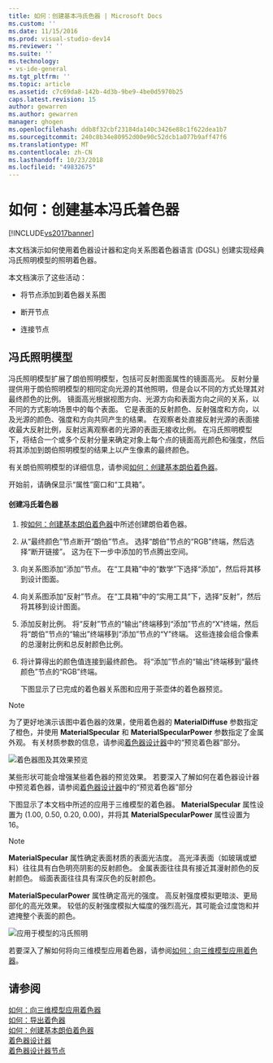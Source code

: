 ```yaml
---
title: 如何：创建基本冯氏色器 | Microsoft Docs
ms.custom: ''
ms.date: 11/15/2016
ms.prod: visual-studio-dev14
ms.reviewer: ''
ms.suite: ''
ms.technology:
- vs-ide-general
ms.tgt_pltfrm: ''
ms.topic: article
ms.assetid: c7c69da8-142b-4d3b-9be9-4be0d5970b25
caps.latest.revision: 15
author: gewarren
ms.author: gewarren
manager: ghogen
ms.openlocfilehash: ddb8f32cbf23184da140c3426e88c1f622dea1b7
ms.sourcegitcommit: 240c8b34e80952d00e90c52dcb1a077b9aff47f6
ms.translationtype: MT
ms.contentlocale: zh-CN
ms.lasthandoff: 10/23/2018
ms.locfileid: "49832675"
---
```

# <a name="how-to-create-a-basic-phong-shader"></a>如何：创建基本冯氏着色器
[!INCLUDE[vs2017banner](../includes/vs2017banner.md)]

本文档演示如何使用着色器设计器和定向关系图着色器语言 (DGSL) 创建实现经典冯氏照明模型的照明着色器。  
  
 本文档演示了这些活动：  
  
-   将节点添加到着色器关系图  
  
-   断开节点  
  
-   连接节点  
  
## <a name="the-phong-lighting-model"></a>冯氏照明模型  
 冯氏照明模型扩展了朗伯照明模型，包括可反射图面属性的镜面高光。 反射分量提供用于朗伯照明模型的相同定向光源的其他照明，但是会以不同的方式处理其对最终颜色的比例。 镜面高光根据视图方向、光源方向和表面方向之间的关系，以不同的方式影响场景中的每个表面。 它是表面的反射颜色、反射强度和方向，以及光源的颜色、强度和方向共同产生的结果。 在观察者处直接反射光源的表面接收最大反射比例，反射远离观察者的光源的表面无接收比例。 在冯氏照明模型下，将结合一个或多个反射分量来确定对象上每个点的镜面高光颜色和强度，然后将其添加到朗伯照明模型的结果上以产生像素的最终颜色。  
  
 有关朗伯照明模型的详细信息，请参阅[如何：创建基本朗伯着色器](../designers/how-to-create-a-basic-lambert-shader.md)。  
  
 开始前，请确保显示“属性”窗口和“工具箱”。  
  
#### <a name="to-create-a-phong-shader"></a>创建冯氏着色器  
  
1. 按[如何：创建基本朗伯着色器](../designers/how-to-create-a-basic-lambert-shader.md)中所述创建朗伯着色器。  
  
2. 从“最终颜色”节点断开“朗伯”节点。 选择“朗伯”节点的“RGB”终端，然后选择“断开链接”。 这为在下一步中添加的节点腾出空间。  
  
3. 向关系图添加“添加”节点。 在“工具箱”中的“数学”下选择“添加”，然后将其移到设计图面。  
  
4. 向关系图添加“反射”节点。 在“工具箱”中的“实用工具”下，选择“反射”，然后将其移到设计图面。  
  
5. 添加反射比例。 将“反射”节点的“输出”终端移到“添加”节点的“X”终端，然后将“朗伯”节点的“输出”终端移到“添加”节点的“Y”终端。 这些连接会组合像素的总漫射比例和总反射颜色比例。  
  
6. 将计算得出的颜色值连接到最终颜色。 将“添加”节点的“输出”终端移到“最终颜色”节点的“RGB”终端。  
  
   下图显示了已完成的着色器关系图和应用于茶壶体的着色器预览。  
  
> [!NOTE]
>  为了更好地演示该图中着色器的效果，使用着色器的 **MaterialDiffuse** 参数指定了橙色，并使用  **MaterialSpecular** 和 **MaterialSpecularPower**  参数指定了金属外观。 有关材质参数的信息，请参阅[着色器设计器](../designers/shader-designer.md)中的“预览着色器”部分。  
  
 ![着色器图及其效果预览](../designers/media/digit-lighting-graph.png "Digit-Lighting-Graph")  
  
 某些形状可能会增强某些着色器的预览效果。 若要深入了解如何在着色器设计器中预览着色器，请参阅[着色器设计器](../designers/shader-designer.md)中的“预览着色器”部分  
  
 下图显示了本文档中所述的应用于三维模型的着色器。 **MaterialSpecular** 属性设置为 (1.00, 0.50, 0.20, 0.00)，并将其 **MaterialSpecularPower** 属性设置为 16。  
  
> [!NOTE]
>  **MaterialSpecular** 属性确定表面材质的表面光洁度。 高光泽表面（如玻璃或塑料）往往具有白色明亮阴影的反射颜色。 金属表面往往具有接近其漫射颜色的反射颜色。 缎面表面往往具有深灰色的反射颜色。  
>   
>  **MaterialSpecularPower** 属性确定高光的强度。 高反射强度模拟更暗淡、更局部化的高光效果。 较低的反射强度模拟大幅度的强烈高光，其可能会过度饱和并遮掩整个表面的颜色。  
  
 ![应用于模型的冯氏照明](../designers/media/digit-lighting-model.png "Digit-Lighting-Model")  
  
 若要深入了解如何将向三维模型应用着色器，请参阅[如何：向三维模型应用着色器](../designers/how-to-apply-a-shader-to-a-3-d-model.md)。  
  
## <a name="see-also"></a>请参阅  
 [如何：向三维模型应用着色器](../designers/how-to-apply-a-shader-to-a-3-d-model.md)   
 [如何：导出着色器](../designers/how-to-export-a-shader.md)   
 [如何：创建基本朗伯着色器](../designers/how-to-create-a-basic-lambert-shader.md)   
 [着色器设计器](../designers/shader-designer.md)   
 [着色器设计器节点](../designers/shader-designer-nodes.md)



